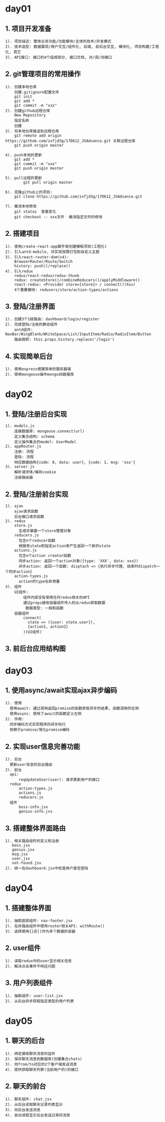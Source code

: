 # day01
## 1. 项目开发准备
    1). 项目描述: 整体业务功能/功能模块/主体的技术/开发模式
    2). 技术选型: 数据展现/用户交互/组件化, 后端, 前后台交互, 模块化, 项目构建/工程化, 其它
    3). API接口: 接口的4个组成部分, 接口文档, 对/调/测接口

## 2. git管理项目的常用操作
    1). 创建本地仓库
        创建.gitignore配置文件
        git init
        git add *
        git commit -m "xxx"
    2). 创建github远程仓库
        New Repository
        指定名称
        创建
    3). 将本地仓库推送到远程仓库
        git remote add origin https://github.com/zxfjd3g/170612_JSAdvance.git 关联远程仓库
        git push origin master
    
    4). push本地的更新 
        git add *
        git commit -m "xxx"
        git push origin master
    
    5). pull远程的更新
            git pull origin master
            
    6). 克隆github上的项目:
        git clone https://github.com/zxfjd3g/170612_JSAdvance.git
            
    7). 撤消本地修改
        git status  查看变化
        git checkout -- xxx文件  撤消指定文件的修改

## 2. 搭建项目
    1). 使用create-react-app脚手架创建模板项目(工程化)
    2). 引入antd-mobile, 并实现按需打包和自定义主题
    3). 引入react-router-dom(v4): 
        BrowserRouter/Route/Switch
        history: push()/replace()
    4). 引入redux
        redux/react-redux/redux-thunk
        redux: createStore()/combineReducers()/applyMiddleware()
        react-redux: <Provider store={store}> / connect()(Xxx)
        4个重要模块: reducers/store/action-types/actions

## 3. 登陆/注册界面
    1). 创建3个1级路由: dashboard/login/register
    2). 完成登陆/注册的静态组件
        antd组件: NavBar/WingBlank/WhiteSpace/List/InputItem/Radio/RadioItem/Button
        路由跳转: this.props.history.replace('/login')

## 4. 实现简单后台
    1). 使用express搭建简单的服务器端
    2). 使用mongoose操作mongodb数据库

# day02
## 1. 登陆/注册后台实现
    1). models.js
        连接数据库: mongoose.connect(url)
        定义集合结构: schema
        定义操作集合的model: UserModel
    2). appRouter.js
        注册: 流程
        登陆: 流程
        响应数据结构{code: 0, data: user}, {code: 1, msg: 'xxx'}
    3). server.js
        解析请求体/解析cookie
        注册路由器

## 2. 登陆/注册前台实现
    1). ajax
        ajax请求函数
        后台接口请求函数
    2). redux
        store.js
          生成并暴露一个store管理对象
        reducers.js
          包含n个reducer函数
          根据老state和指定action来产生返回一个新的state
        actions.js
          包含n个action creator函数
          同步action: 返回一个action对象({type: 'XXX', data: xxx})
          异步action: 返回一个函数: disptach => {执行异步代理, 结束时dispatch一个同步action}
        action-types.js
          action的type名称常量
    3). 组件
        UI组件: 
            组件内部没有使用任何redux相关的API
            通过props接收容器组件传入的从redux获取数据
             数据类型: 一般和函数
        容器组件
            connect(
              state => ({user: state.user}),
              {action1, action2}
            )(UI组件)

## 3. 前后台应用结构图


# day03
## 1. 使用async/await实现ajax异步编码
    1). 使用
      使用await: 通过调用返回promise的函数获取异步的结果, 函数调用的左侧
      使用async: 使用了await的函数定义左侧
    2). 作用:
      同步编码方式实现程序的异步执行
      依赖于promise/简化promise编码
## 2. 实现user信息完善功能
    1). 后台
      更新user信息的后台路由
    2). 前台
      api: 
          reqUpdateUser(user): 请求更新用户的接口
      redux
          action-types.js
          actions.js
          reducers.js
      组件
          boss-info.jsx
          genius-info.jsx
## 3. 搭建整体界面路由
    1). 相关路由组件的定义和注册
       boss.jsx
       genius.jsx
       msg.jsx
       user.jsx
       not-found.jsx
    2). 统一在dashboard.jsx中检查用户是否登陆

# day04
## 1. 搭建整体界面
    1). 抽取底部组件: nav-footer.jsx
    2). 在非路由组件中使用router相关API: withRoute()
    3). 选择使用{}还[]作为多个数据的容器

## 2. user组件
    1). 读取redux中的user显示相关信息
    2). 解决点击事件不响应问题

## 3. 用户列表组件
    1). 抽取组件: user-list.jsx
    2). 从后台异步获取指定类型的用户列表
    

# day05
## 1. 聊天的后台
    1). 绑定接收聊天消息的监听
    2). 保存聊天消息到数据库(创建集合chats)
    3). 向from/to对应的2个客户端发送消息
    4). 提供获取聊天列表(当前用户的)的接口
## 2. 聊天的前台
    1). 聊天组件: chat.jsx
    2). 从后台读取聊天记录列表显示
    3). 向后台发送消息
    4). 自动读取显示后台发送过来的消息



